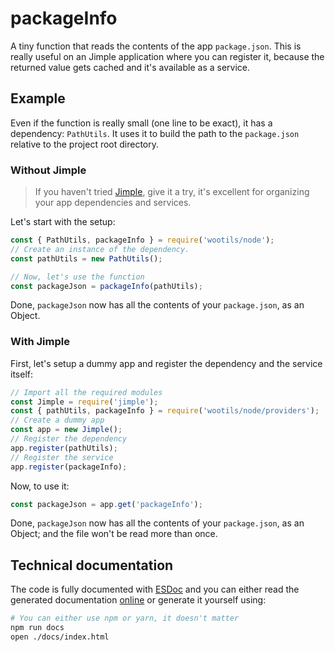# packageInfo

A tiny function that reads the contents of the app `package.json`. This is really useful on an Jimple application where you can register it, because the returned value gets cached and it's available as a service.

## Example

Even if the function is really small (one line to be exact), it has a dependency: `PathUtils`. It uses it to build the path to the `package.json` relative to the project root directory.

### Without Jimple

> If you haven't tried [Jimple](https://github.com/fjorgemota/jimple), give it a try, it's excellent for organizing your app dependencies and services.

Let's start with the setup:

```js
const { PathUtils, packageInfo } = require('wootils/node');
// Create an instance of the dependency.
const pathUtils = new PathUtils();

// Now, let's use the function
const packageJson = packageInfo(pathUtils);
```

Done, `packageJson` now has all the contents of your `package.json`, as an Object.

### With Jimple

First, let's setup a dummy app and register the dependency and the service itself:

```js
// Import all the required modules
const Jimple = require('jimple');
const { pathUtils, packageInfo } = require('wootils/node/providers');
// Create a dummy app
const app = new Jimple();
// Register the dependency
app.register(pathUtils);
// Register the service
app.register(packageInfo);
```

Now, to use it:

```js
const packageJson = app.get('packageInfo');
```

Done, `packageJson` now has all the contents of your `package.json`, as an Object; and the file won't be read more than once.

## Technical documentation

The code is fully documented with [ESDoc](https://esdoc.org) and you can either read the generated documentation [online](https://homer0.github.io/wootils/function/index.html#static-function-packageInfo) or generate it yourself using:

```bash
# You can either use npm or yarn, it doesn't matter
npm run docs
open ./docs/index.html
```
